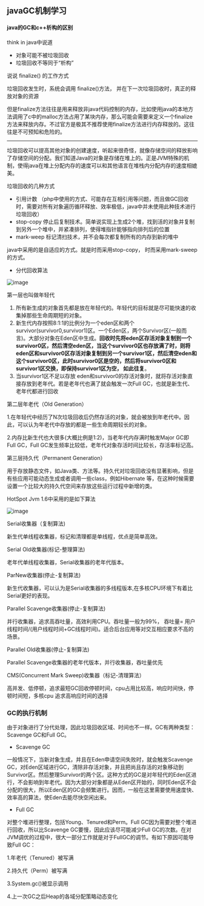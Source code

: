 ## javaGC机制学习

#### java的GC和c++析构的区别


think in java中说道 

- 对象可能不被垃圾回收
- 垃圾回收不等同于“析构” 
 

说说 finalize() 的工作方式

垃圾回收发生时，系统会调用 finalize()方法， 并在下一次垃圾回收时，真正的释放对象的资源

但是finalize方法往往是用来释放非java代码控制的内存，比如使用java的本地方法调用了c中的malloc方法占用了某块内存，那么可能会需要来定义一个finalize方法来释放内存。不过官方是极其不推荐使用finalize方法进行内存释放的。这往往是不可预知和危险的。

---

垃圾回收可以提高其他对象的创建速度，听起来很奇怪，就像存储空间的释放影响了存储空间的分配。我们知道Java的对象是存储在堆上的。正是JVM特殊的机制，使得java在堆上分配内存的速度可以和其他语言在堆栈内分配内存的速度相媲美。


垃圾回收的几种方式

- 引用计数 （php中使用的方式、可能存在互相引用等问题，而且做GC回收时，需要对所有对象遍历循环释放、效率极低，java中并未使用此种技术进行垃圾回收）
- stop-copy 停止后复制技术。简单说实现上生成2个堆，找到活的对象并复制到另外一个堆中，并紧凑排列，使得堆指针能够指向排列后的位置
- mark-weep 标记清扫技术，并不会每次都复制所有的内存到新的堆中

java中采用的是自适应的方式。就是时而采用stop-copy， 时而采用mark-sweep的方式。

- 分代回收算法 


![image](http://ww3.sinaimg.cn/mw690/7178f37egw1etbmycakylj20fn08kgmb.jpg)

第一层也叫做年轻代 

1. 所有新生成的对象首先都是放在年轻代的。年轻代的目标就是尽可能快速的收集掉那些生命周期短的对象。
2. 新生代内存按照8:1:1的比例分为一个eden区和两个survivor(survivor0,survivor1)区。一个Eden区，两个Survivor区(一般而言)。大部分对象在Eden区中生成。**回收时先将eden区存活对象复制到一个survivor0区，然后清空eden区，当这个survivor0区也存放满了时，则将eden区和survivor0区存活对象复制到另一个survivor1区，然后清空eden和这个survivor0区，此时survivor0区是空的，然后将survivor0区和survivor1区交换，即保持survivor1区为空， 如此往复**。
3. 当survivor1区不足以存放 eden和survivor0的存活对象时，就将存活对象直接存放到老年代。若是老年代也满了就会触发一次Full GC，也就是新生代、老年代都进行回收


第二层年老代（Old Generation）

1.在年轻代中经历了N次垃圾回收后仍然存活的对象，就会被放到年老代中。因此，可以认为年老代中存放的都是一些生命周期较长的对象。

2.内存比新生代也大很多(大概比例是1:2)，当老年代内存满时触发Major GC即Full GC，Full GC发生频率比较低，老年代对象存活时间比较长，存活率标记高。


第三层持久代（Permanent Generation）

用于存放静态文件，如Java类、方法等。持久代对垃圾回收没有显著影响，但是有些应用可能动态生成或者调用一些class，例如Hibernate 等，在这种时候需要设置一个比较大的持久代空间来存放这些运行过程中新增的类。


HotSpot Jvm 1.6中采用的是如下算法

![image](http://ww1.sinaimg.cn/mw690/7178f37egw1etbmycjfvoj20e40engmi.jpg)


Serial收集器（复制算法)

新生代单线程收集器，标记和清理都是单线程，优点是简单高效。

Serial Old收集器(标记-整理算法)

老年代单线程收集器，Serial收集器的老年代版本。

ParNew收集器(停止-复制算法)　

新生代收集器，可以认为是Serial收集器的多线程版本,在多核CPU环境下有着比Serial更好的表现。

Parallel Scavenge收集器(停止-复制算法)

并行收集器，追求高吞吐量，高效利用CPU。吞吐量一般为99%， 吞吐量= 用户线程时间/(用户线程时间+GC线程时间)。适合后台应用等对交互相应要求不高的场景。

Parallel Old收集器(停止-复制算法)

Parallel Scavenge收集器的老年代版本，并行收集器，吞吐量优先

CMS(Concurrent Mark Sweep)收集器（标记-清理算法）

高并发、低停顿，追求最短GC回收停顿时间，cpu占用比较高，响应时间快，停顿时间短，多核cpu 追求高响应时间的选择




### GC的执行机制

由于对象进行了分代处理，因此垃圾回收区域、时间也不一样。GC有两种类型：Scavenge GC和Full GC。

- Scavenge GC

一般情况下，当新对象生成，并且在Eden申请空间失败时，就会触发Scavenge GC，对Eden区域进行GC，清除非存活对象，并且把尚且存活的对象移动到Survivor区。然后整理Survivor的两个区。这种方式的GC是对年轻代的Eden区进行，不会影响到年老代。因为大部分对象都是从Eden区开始的，同时Eden区不会分配的很大，所以Eden区的GC会频繁进行。因而，一般在这里需要使用速度快、效率高的算法，使Eden去能尽快空闲出来。

- Full GC

对整个堆进行整理，包括Young、Tenured和Perm。Full GC因为需要对整个堆进行回收，所以比Scavenge GC要慢，因此应该尽可能减少Full GC的次数。在对JVM调优的过程中，很大一部分工作就是对于FullGC的调节。有如下原因可能导致Full GC：

1.年老代（Tenured）被写满

2.持久代（Perm）被写满

3.System.gc()被显示调用

4.上一次GC之后Heap的各域分配策略动态变化

